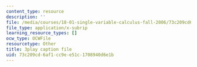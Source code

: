 ```yaml
---
content_type: resource
description: ''
file: /media/courses/18-01-single-variable-calculus-fall-2006/73c209cd6af1cc9ee51c1708940d6e1b_Bv9kVDcj7yo.srt
file_type: application/x-subrip
learning_resource_types: []
ocw_type: OCWFile
resourcetype: Other
title: 3play caption file
uid: 73c209cd-6af1-cc9e-e51c-1708940d6e1b
---
```

